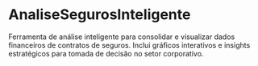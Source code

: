 # AnaliseSegurosInteligente
Ferramenta de análise inteligente para consolidar e visualizar dados financeiros de contratos de seguros. Inclui gráficos interativos e insights estratégicos para tomada de decisão no setor corporativo.
